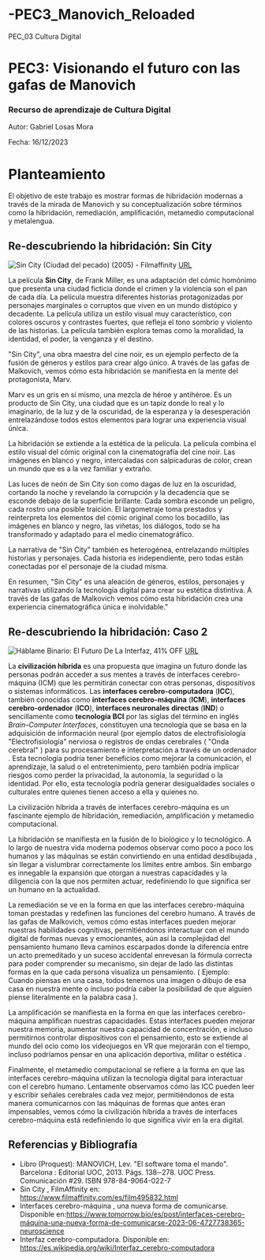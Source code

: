 # -PEC3_Manovich_Reloaded
PEC_03 Cultura Digital

# PEC3: Visionando el futuro con las gafas de Manovich

### Recurso de aprendizaje de Cultura Digital

Autor: Gabriel Losas Mora

Fecha: 16/12/2023









#  Planteamiento

El objetivo de este trabajo es mostrar formas de hibridación modernas a través de la mirada de Manovich y su conceptualización sobre términos como la hibridación, remediación, amplificación, metamedio computacional y metalengua.

## Re-descubriendo la hibridación: Sin City


![Sin City (Ciudad del pecado) (2005) - Filmaffinity](https://pics.filmaffinity.com/Sin_City_Ciudad_del_pecado-444028599-large.jpg) [URL](https://pics.filmaffinity.com/Sin_City_Ciudad_del_pecado-444028599-large.jpg) 

La película **Sin City**, de Frank Miller, es una adaptación del cómic homónimo que presenta una ciudad ficticia donde el crimen y la violencia son el pan de cada día. La película muestra diferentes historias protagonizadas por personajes marginales o corruptos que viven en un mundo distópico y decadente. La película utiliza un estilo visual muy característico, con colores oscuros y contrastes fuertes, que refleja el tono sombrío y violento de las historias. La película también explora temas como la moralidad, la identidad, el poder, la venganza y el destino.


"Sin City", una obra maestra del cine noir, es un ejemplo perfecto de la fusión de géneros y estilos para crear algo único. A través de las gafas de Malkovich, vemos cómo esta hibridación se manifiesta en la mente del protagonista, Marv.

Marv es un gris en sí mismo, una mezcla de héroe y antihéroe. Es un producto de Sin City, una ciudad que es un tapiz donde lo real y lo imaginario, de la luz y  de la oscuridad, de la esperanza y la desesperación entrelazándose todos estos elementos para lograr una experiencia visual única.

La hibridación se extiende a la estética de la película. La película combina el estilo visual del cómic original con la cinematografía del cine noir. Las imágenes en blanco y negro, intercaladas con salpicaduras de color, crean un mundo que es a la vez familiar y extraño.

Las luces de neón de Sin City son como dagas de luz en la oscuridad, cortando la noche y revelando la corrupción y la decadencia que se esconde debajo de la superficie brillante. Cada sombra esconde un peligro, cada rostro una posible traición. El largometraje toma prestados y reinterpreta los elementos del cómic original como los bocadillo, las imágenes en blanco y negro, las viñetas, los diálogos, todo se ha transformado y adaptado para el medio cinematográfico.

La narrativa de "Sin City" también es heterogénea, entrelazando múltiples historias y personajes. Cada historia es independiente, pero todas están conectadas por el personaje de la ciudad misma.

En resumen, "Sin City" es una  aleación de géneros, estilos, personajes y narrativas utilizando la tecnología digital para crear su estética distintiva. A través de las gafas de Malkovich vemos cómo esta hibridación crea una experiencia cinematográfica única e inolvidable."



## Re-descubriendo la hibridación: Caso 2
![Háblame Binario: El Futuro De La Interfaz, 41% OFF](https://industrysurfer.com/wp-content/uploads/2022/05/Hablame-binario-el-futuro-de-la-interfaz-cerebro-computadora-Flash-Forward.png)
[URL](https://industrysurfer.com/wp-content/uploads/2022/05/Hablame-binario-el-futuro-de-la-interfaz-cerebro-computadora-Flash-Forward.png)

La **civilización híbrida** es una propuesta que imagina un futuro donde las personas podrán acceder a sus mentes a través de interfaces cerebro-máquina (ICM) que les permitirán conectar con otras personas, dispositivos o sistemas informáticos.
Las **interfaces cerebro-computadora** (**ICC**), también conocidas como **interfaces cerebro-máquina** (**ICM**), **interfaces cerebro-ordenador** (**ICO**), **interfaces neuronales directas** (**IND**) o sencillamente como **tecnología BCI** por las siglas del término en inglés _Brain–Computer Interfaces_,​ constituyen una tecnología que se basa en la adquisición de información neural (por ejemplo datos de electrofisiología "Electrofisiología" nerviosa o registros de ondas cerebrales ( "Onda cerebral" ) para su procesamiento e interpretación a través de un ordenador .
Esta tecnología podría tener beneficios como mejorar la comunicación, el aprendizaje, la salud o el entretenimiento, pero también podría implicar riesgos como perder la privacidad, la autonomía, la seguridad o la identidad. Por ello, esta tecnología podría generar desigualdades sociales o culturales entre quienes tienen acceso a ella y quienes no.


La civilización híbrida a través de interfaces cerebro-máquina es un fascinante ejemplo de hibridación, remediación, amplificación y metamedio computacional.

La hibridación se manifiesta en la fusión de lo biológico y lo tecnológico. A lo largo de nuestra vida moderna podemos observar como poco a poco los humanos y las máquinas se están convirtiendo en una entidad desdibujada , sin llegar a vislumbrar correctamente los límites entre ambos. Sin embargo es innegable la expansión que otorgan a nuestras capacidades y la diligencia con la que nos permiten actuar, redefiniendo lo que significa ser un humano en la actualidad.

La remediación se ve en la forma en que las interfaces cerebro-máquina toman prestadas y redefinen las funciones del cerebro humano. A través de las gafas de Malkovich, vemos cómo estas interfaces pueden mejorar nuestras habilidades cognitivas, permitiéndonos interactuar con el mundo digital de formas nuevas y emocionantes, aún así la complejidad del pensamiento humano lleva caminos escarpados donde la diferencia entre un acto premeditado y un suceso accidental enrevesan la fórmula correcta para poder comprender su mecanismo, sin dejar de lado las distintas formas en la que cada persona visualiza un pensamiento. 
( Ejemplo: Cuando piensas en una casa, todos tenemos una imagen o dibujo de esa casa en nuestra mente o incluso podría caber la posibilidad de que alguien piense literalmente en la palabra casa ).

La amplificación se manifiesta en la forma en que las interfaces cerebro-máquina amplifican nuestras capacidades.  Estas interfaces pueden mejorar nuestra memoria, aumentar nuestra capacidad de concentración, e incluso permitirnos controlar dispositivos con el pensamiento, esto se extiende al mundo del ocio como los videojuegos en VR que mejorarán con el tiempo, incluso podríamos pensar en una aplicación deportiva, militar o estética .

Finalmente, el metamedio computacional se refiere a la forma en que las interfaces cerebro-máquina utilizan la tecnología digital para interactuar con el cerebro humano.  Lentamente observamos cómo las ICC  pueden leer y escribir señales cerebrales cada vez mejor, permitiéndonos de esta manera comunicarnos con las máquinas de formas que antes eran impensables, vemos cómo la civilización híbrida a través de interfaces cerebro-máquina está redefiniendo lo que significa vivir en la era digital.


## Referencias y Bibliografía

 - Libro (Proquest): MANOVICH, Lev. "El software toma el mando". Barcelona : Editorial UOC, 2013. Págs. 138─278. UOC Press. Comunicación #29. ISBN 978-84-9064-022-7
 - Sin City , FilmAffinity en: https://www.filmaffinity.com/es/film495832.html
 - Interfaces cerebro-máquina , una nueva forma de comunicarse. Disponible en:https://www.tomorrow.bio/es/post/interfaces-cerebro-máquina-una-nueva-forma-de-comunicarse-2023-06-4727738365-neuroscience
 - Interfaz cerebro-computadora. Disponible en:
	https://es.wikipedia.org/wiki/Interfaz_cerebro-computadora
